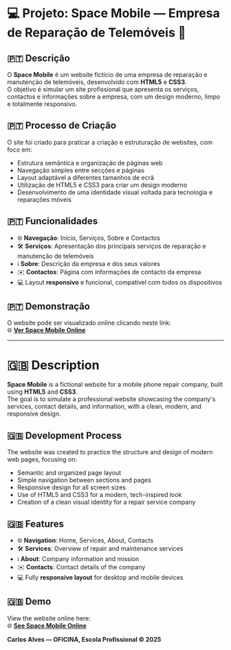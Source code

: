# 💻 Projeto: Space Mobile — Empresa de Reparação de Telemóveis 🔧

## 🇵🇹 Descrição
O **Space Mobile** é um website fictício de uma empresa de reparação e manutenção de telemóveis, desenvolvido com **HTML5** e **CSS3**.  
O objetivo é simular um site profissional que apresenta os serviços, contactos e informações sobre a empresa, com um design moderno, limpo e totalmente responsivo.

## 🇵🇹 Processo de Criação
O site foi criado para praticar a criação e estruturação de websites, com foco em:

- Estrutura semântica e organização de páginas web  
- Navegação simples entre secções e páginas  
- Layout adaptável a diferentes tamanhos de ecrã  
- Utilização de HTML5 e CSS3 para criar um design moderno  
- Desenvolvimento de uma identidade visual voltada para tecnologia e reparações móveis

## 🇵🇹 Funcionalidades
- 🌐 **Navegação**: Início, Serviços, Sobre e Contactos  
- 🛠️ **Serviços**: Apresentação dos principais serviços de reparação e manutenção de telemóveis  
- ℹ️ **Sobre**: Descrição da empresa e dos seus valores  
- ✉️ **Contactos**: Página com informações de contacto da empresa  
- 💻 Layout **responsivo** e funcional, compatível com todos os dispositivos

## 🇵🇹 Demonstração
O website pode ser visualizado online clicando neste link:  
🌐 **[Ver Space Mobile Online](#)**

---

# 🇬🇧 Description
**Space Mobile** is a fictional website for a mobile phone repair company, built using **HTML5** and **CSS3**.  
The goal is to simulate a professional website showcasing the company's services, contact details, and information, with a clean, modern, and responsive design.

## 🇬🇧 Development Process
The website was created to practice the structure and design of modern web pages, focusing on:

- Semantic and organized page layout  
- Simple navigation between sections and pages  
- Responsive design for all screen sizes  
- Use of HTML5 and CSS3 for a modern, tech-inspired look  
- Creation of a clean visual identity for a repair service company

## 🇬🇧 Features
- 🌐 **Navigation**: Home, Services, About, Contacts  
- 🛠️ **Services**: Overview of repair and maintenance services  
- ℹ️ **About**: Company information and mission  
- ✉️ **Contacts**: Contact details of the company  
- 💻 Fully **responsive layout** for desktop and mobile devices

## 🇬🇧 Demo
View the website online here:  
🌐 **[See Space Mobile Online](#)**

**Carlos Alves — OFICINA, Escola Profissional © 2025**

